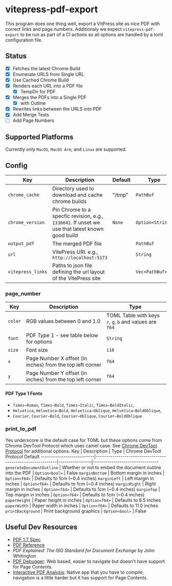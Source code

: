 # vitepress-pdf-export
This program does one thing well, export a VitPress site as nice PDF with correct links and page numbers. Additionaly we expect `vitepress-pdf-export` to be run as part of a CI actions so all options are handled by a toml configuration file.

## Status
* [x] Fetches the latest Chrome Build
* [X] Enumerate URLS from Single URL
* [X] Use Cached Chrome Build
* [X] Renders each URL into a PDF file
  * [X] TempDir for PDF
* [X] Merges the PDFs into a Single PDF
  * [X] with Outline
* [X] Rewrites links between the URLS into PDF
* [X] Add Merge Tests
* [ ] Add Page Numbers

## Supported Platforms
Currently only `MacOS`, `MacOS Arm`, and `Linux` are supported.

## Config
Key               | Description                                                                                     | Default | Type
------------------|-------------------------------------------------------------------------------------------------|---------|-----------------
`chrome_cache`    | Directory used to download and cache chrome builds                                              | "/tmp"  | `PathBuf`
`chrome_version`  | Pin Chrome to a specfic revision, e.g., `1336641`. If unset we use that latest known good build | `None`  | `Option<String>`
`output_pdf`      | The merged PDF file                                                                             |         | `PathBuf`
`url`             | VitePress URl.  e.g., `http://localhost:5173`                                                   |         | `String`
`vitepress_links` | Paths to json file defining the url layout of the VitePress site                                |         | `Vec<PathBuf>`

### page_number
Key     | Description                                               | Type
--------|-----------------------------------------------------------|--------------------------------------------------------
`color` | RGB values between 0 and 1.0                              | TOML Table with keys `r`, `g`, `b` and values are `f64`
`font`  | PDF Type 1 - see table below for options                  | `String`
`size`  | Font size                                                 | `i16`
`x`     | Page Number X offset (in inches) from the top left corner | `f64`
`y`     | Page Number Y offset (in inches) from the top left corner | `f64`

#### PDF Type 1 Fonts
* `Times−Roman`, `Times−Bold`, `Times−Italic`, `Times−BoldItalic`,
* `Helvetica`, `Helvetica−Bold`, `Helvetica−Oblique`, `Helvetica−BoldOblique`,
* `Courier`, `Courier−Bold`, `Courier−Oblique`, `Courier−BoldOblique`

### print_to_pdf
Yes underscore is the default case for TOML but these options come from Chrome DevTool Protocol which uses camel case. See [Chrome DevTool Protocol](https://chromedevtools.github.io/devtools-protocol/tot/Page/#method-printToPDF) for additional options.
Key                       | Description                                               | Type           | Chrome DevTool Protocol Default
--------------------------|-----------------------------------------------------------|----------------|--------------------------------
`generateDocumentOutline` | Whether or not to embed the document outline into the PDF | `Option<bool>` | False
`marginBottom`            | Bottom margin in inches                                   | `Option<f64>`  | Defaults to 1cm (~0.4 inches)
`marginLeft`              | Left margin in inches                                     | `Option<f64>`  | Defaults to 1cm (~0.4 inches)
`marginRight`             | Right margin in inches                                    | `Option<f64>`  | Defaults to 1cm (~0.4 inches)
`marginTop`               | Top margin in inches                                      | `Option<f64>`  | Defaults to 1cm (~0.4 inches)
`paperHeight`             | Paper height in inches                                    | `Option<f64>`  | Defaults to 8.5 inches
`paperWidth`              | Paper width in inches                                     | `Option<f64>`  | Defaults to 11.0 inches
`printBackground`         | Print background graphics                                 | `Option<bool>` | False

## Useful Dev Resources
* [PDF 1.7 Spec](https://opensource.adobe.com/dc-acrobat-sdk-docs/pdfstandards/PDF32000_2008.pdf)
* [PDF Reference](https://opensource.adobe.com/dc-acrobat-sdk-docs/pdfstandards/pdfreference1.4.pdf)
* *PDF Explained: The ISO Standard for Document Exchange* by John Whitington
* [PDF Debugger](https://pdf.hyzyla.dev/): Web based, easier to navigate but doesn't have support for Page Contents.
* [Interactive PDF Analysis](https://github.com/seekbytes/IPA): Native app that you have to compile, navigation is a little harder but it has support for Page Contents.
